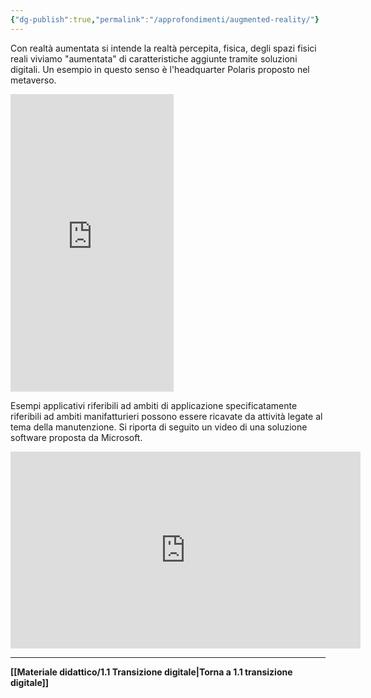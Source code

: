 ```yaml
---
{"dg-publish":true,"permalink":"/approfondimenti/augmented-reality/"}
---
```


Con realtà aumentata si intende la realtà percepita, fisica, degli spazi fisici reali viviamo "aumentata" di caratteristiche aggiunte tramite soluzioni digitali. Un esempio in questo senso è l'headquarter Polaris proposto nel metaverso.

<iframe src="https://www.facebook.com/plugins/video.php?height=476&href=https%3A%2F%2Fwww.facebook.com%2FPolarisEngineeringSpa%2Fvideos%2F1210624446186261%2F&show_text=false&width=261&t=0" width="261" height="476" style="border:none;overflow:hidden" scrolling="no" frameborder="0" allowfullscreen="true" allow="autoplay; clipboard-write; encrypted-media; picture-in-picture; web-share" allowFullScreen="true"></iframe>

Esempi applicativi riferibili ad ambiti di applicazione specificatamente riferibili ad ambiti manifatturieri possono essere ricavate da attività legate al tema della manutenzione. Si riporta di seguito un video di una soluzione software proposta da Microsoft. 

<iframe width="560" height="315" src="https://www.youtube.com/embed/d3YT8j0yYl0" title="YouTube video player" frameborder="0" allow="accelerometer; autoplay; clipboard-write; encrypted-media; gyroscope; picture-in-picture" allowfullscreen></iframe>

---

**[[Materiale didattico/1.1 Transizione digitale\|Torna a 1.1 transizione digitale]]**